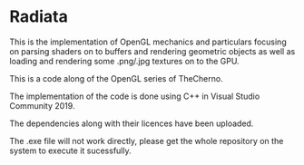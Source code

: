 # Radiata

This is the implementation of OpenGL mechanics and particulars focusing on parsing shaders on to buffers and rendering geometric objects
as well as loading and rendering some .png/.jpg textures on to the GPU.

This is a code along of the OpenGL series of TheCherno.

The implementation of the code is done using C++ in Visual Studio Community 2019.

The dependencies along with their licences have been uploaded.

The .exe file will not work directly, please get the whole repository on the system to execute it sucessfully.
